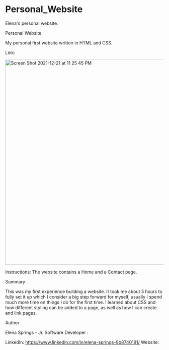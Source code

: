 # Personal_Website
Elena's personal website.


Personal Website


My personal first website written in HTML and CSS.

Link: 

<img width="651" alt="Screen Shot 2021-12-21 at 11 25 45 PM" src="https://user-images.githubusercontent.com/93014061/147134450-a08a47c6-34b5-4239-9d86-a2df2e014a7c.png">


Instructions: The website contains a Home and a Contact page.


Summary

This was my first experience building a website. It took me about 5 hours to fully set it up which I consider a big step forward for myself, usually I spend much more time on things I do for the first time. I learned about CSS and how different styling can be added to a page, as well as how I can create and link pages. 

Author

Elena Springs - Jr. Software Developer :

LinkedIn: https://www.linkedin.com/in/elena-springs-9b8740191/
Website: 
